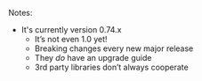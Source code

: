 

Notes:
- It's currently version 0.74.x
  - It’s not even 1.0 yet!
  - Breaking changes every new major release
  - They _do_ have an upgrade guide
  - 3rd party libraries don’t always cooperate
